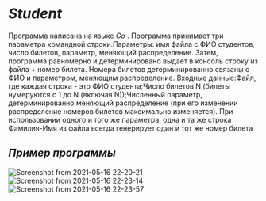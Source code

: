# _Student_
Программа написана на языке *Go* .
Программа принимает три параметра командной строки.Параметры: имя файла с ФИО студентов, число билетов, параметр, меняющий распределение. Затем, программа равномерно и детерминировано выдает в консоль строку из файла + номер билета. Номера билетов детерминированно связаны с ФИО и параметром, меняющим распределение. 
Входные данные:Файл, где каждая строка - это ФИО студента;Число билетов N (билеты нумеруются с 1 до N (включая N));Численный параметр, детерминированно меняющий распределение (при его изменении распределение номеров билетов максимально изменяется). При использовании одного и того же параметра, одна и та же строка Фамилия-Имя из файла всегда генерирует один и тот же номер билета
## _Пример программы_
![Screenshot from 2021-05-16 22-20-21](https://user-images.githubusercontent.com/82229061/118409855-21e57400-b695-11eb-8ffa-5f8e6a935082.png)
![Screenshot from 2021-05-16 22-23-14](https://user-images.githubusercontent.com/82229061/118409939-991b0800-b695-11eb-94df-e80c5dd0727b.png)
![Screenshot from 2021-05-16 22-23-57](https://user-images.githubusercontent.com/82229061/118409942-9cae8f00-b695-11eb-97b3-5af5d293bf22.png)
